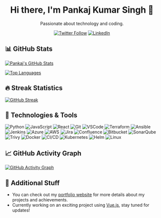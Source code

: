 <h1 align="center">Hi there, I'm Pankaj Kumar Singh 👋</h1>
<p align="center">Passionate about technology and coding.</p>

<p align="center">
  <a href="https://twitter.com/pkstiyara"><img src="https://img.shields.io/twitter/follow/pkstiyara?style=social" alt="Twitter Follow"></a>
  <a href="https://www.linkedin.com/in/pkstiyara/"><img src="https://img.shields.io/badge/LinkedIn-Connect-blue" alt="LinkedIn"></a>
</p>

## 📊 GitHub Stats

[![Pankaj's GitHub Stats](https://github-readme-stats.vercel.app/api?username=pkstiyara&count_private=true&show_icons=true&hide=stars,contribs&theme=radical)](https://github.com/pkstiyara/github-readme-stats)

[![Top Languages](https://github-readme-stats.vercel.app/api/top-langs/?username=pkstiyara&layout=compact&theme=radical)](https://github.com/pkstiyara/github-readme-stats)

## 🔥 Streak Statistics

[![GitHub Streak](https://github-readme-streak-stats.herokuapp.com/?user=pkstiyara&theme=radical)](https://github.com/DenverCoder1/github-readme-streak-stats)

## 🔧 Technologies & Tools

![Python](https://img.shields.io/badge/Code-Python-informational?style=flat&logo=python&logoColor=white&color=4AB197)
![JavaScript](https://img.shields.io/badge/Code-JavaScript-informational?style=flat&logo=javascript&logoColor=white&color=F7DF1E)
![React](https://img.shields.io/badge/Framework-React-informational?style=flat&logo=react&logoColor=white&color=61DAFB)
![Git](https://img.shields.io/badge/Tools-Git-informational?style=flat&logo=git&logoColor=white&color=F05032)
![VSCode](https://img.shields.io/badge/Editor-VSCode-informational?style=flat&logo=visual-studio-code&logoColor=white&color=007ACC)
![Terraform](https://img.shields.io/badge/Tools-Terraform-informational?style=flat&logo=terraform&logoColor=white&color=5C4EE3)
![Ansible](https://img.shields.io/badge/Tools-Ansible-informational?style=flat&logo=ansible&logoColor=white&color=EE0000)
![Jenkins](https://img.shields.io/badge/Tools-Jenkins-informational?style=flat&logo=jenkins&logoColor=white&color=D24939)
![Azure](https://img.shields.io/badge/Cloud-Azure-informational?style=flat&logo=microsoft-azure&logoColor=white&color=0089D6)
![AWS](https://img.shields.io/badge/Cloud-AWS-informational?style=flat&logo=amazon-aws&logoColor=white&color=232F3E)
![Jira](https://img.shields.io/badge/Tools-Jira-informational?style=flat&logo=jira&logoColor=white&color=0052CC)
![Confluence](https://img.shields.io/badge/Tools-Confluence-informational?style=flat&logo=confluence&logoColor=white&color=172B4D)
![Bitbucket](https://img.shields.io/badge/Tools-Bitbucket-informational?style=flat&logo=bitbucket&logoColor=white&color=0052CC)
![SonarQube](https://img.shields.io/badge/Tools-SonarQube-informational?style=flat&logo=sonarqube&logoColor=white&color=4E9BCD)
![Trivy](https://img.shields.io/badge/Tools-Trivy-informational?style=flat&logo=trivy&logoColor=white&color=394240)
![Docker](https://img.shields.io/badge/Tools-Docker-informational?style=flat&logo=docker&logoColor=white&color=2496ED)
![CI/CD](https://img.shields.io/badge/CI%2FCD-informational?style=flat&logo=jenkins&logoColor=white&color=D24939)
![Kubernetes](https://img.shields.io/badge/Tools-Kubernetes-informational?style=flat&logo=kubernetes&logoColor=white&color=326CE5)
![Helm](https://img.shields.io/badge/Tools-Helm-informational?style=flat&logo=helm&logoColor=white&color=277A9F)
![Linux](https://img.shields.io/badge/OS-Linux-informational?style=flat&logo=linux&logoColor=white&color=FCC624)






## 📈 GitHub Activity Graph

[![GitHub Activity Graph](https://activity-graph.herokuapp.com/graph?username=pkstiyara&bg_color=1F222E&color=F8D866&line=F85D7F&point=FFFFFF&hide_border=true)](https://github.com/ashutosh00710/github-readme-activity-graph)

## 🚀 Additional Stuff

- You can check out my [portfolio website](https://your-portfolio-website-url.com) for more details about my projects and achievements.
- Currently working on an exciting project using [Vue.js](https://vuejs.org/), stay tuned for updates!

